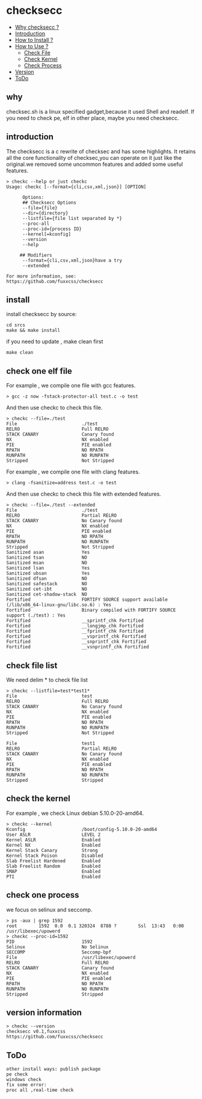 # checksecc
* [Why checksecc ?](#why)
* [Introduction](#introduction)
* [How to Install ?](#install)
* [How to Use ?](#check-one-elf-file)
   * [Check File](#check-one-elf-file)
   * [Check Kernel](#check-the-kernel)
   * [Check Process](#check-one-process)
* [Version](#version-information)
* [ToDo](#todo)

## why
checksec.sh is a linux specified gadget,because it used Shell and readelf. If you need to check pe, elf in other place, maybe you need checksecc.

## introduction
The checksecc is a c rewrite of checksec and has some highlights. It retains all the core functionality of checksec,you can operate on it just like the original.we removed some uncommon features and added some useful features.
``` shell
> checkc --help or just checkc
Usage: checkc [--format={cli,csv,xml,json}] [OPTION]

      Options:
      ## Checksecc Options
      --file={file}
      --dir={directory}
      --listfile={file list separated by *}
      --proc-all
      --proc-id={process ID}
      --kernel[=kconfig]
      --version
      --help

     ## Modifiers
      --format={cli,csv,xml,json}have a try
      --extended

For more information, see:
https://github.com/fuxxcss/checksecc
```

## install 
install checksecc by source:
``` shell
cd srcs
make && make install
```
if you need to update , make clean first
``` shell
make clean
```

## check one elf file
For example , we compile one file with gcc features.
``` shell
> gcc -z now -fstack-protector-all test.c -o test
```
And then use checkc to check this file.
``` shell
> checkc --file=./test
File                        ./test
RELRO                       Full RELRO
STACK CANARY                Canary found
NX                          NX enabled
PIE                         PIE enabled
RPATH                       NO RPATH
RUNPATH                     NO RUNPATH
Stripped                    Not Stripped
```
For example , we compile one file with clang features.
``` shell
> clang -fsanitize=address test.c -o test
```
And then use checkc to check this file with extended features.
``` shell
> checkc --file=./test --extended
File                        ./test
RELRO                       Partial RELRO
STACK CANARY                No Canary found
NX                          NX enabled
PIE                         PIE enabled
RPATH                       NO RPATH
RUNPATH                     NO RUNPATH
Stripped                    Not Stripped
Sanitized asan              Yes
Sanitized tsan              NO
Sanitized msan              NO
Sanitized lsan              Yes
Sanitized ubsan             Yes
Sanitized dfsan             NO
Sanitized safestack         NO
Sanitized cet-ibt           NO
Sanitized cet-shadow-stack  NO
Fortified                   FORTIFY SOURCE support available (/lib/x86_64-linux-gnu/libc.so.6) : Yes
Fortified                   Binary compiled with FORTIFY SOURCE support (./test) : Yes
Fortified                   __sprintf_chk Fortified
Fortified                   __longjmp_chk Fortified
Fortified                   __fprintf_chk Fortified
Fortified                   __vsprintf_chk Fortified
Fortified                   __snprintf_chk Fortified
Fortified                   __vsnprintf_chk Fortified
```

## check file list
We need delim * to check file list
``` shell
> checkc --listfile=test*test1*
File                        test
RELRO                       Full RELRO
STACK CANARY                No Canary found
NX                          NX enabled
PIE                         PIE enabled
RPATH                       NO RPATH
RUNPATH                     NO RUNPATH
Stripped                    Not Stripped

File                        test1
RELRO                       Partial RELRO
STACK CANARY                No Canary found
NX                          NX enabled
PIE                         PIE enabled
RPATH                       NO RPATH
RUNPATH                     NO RUNPATH
Stripped                    Stripped
```

## check the kernel
For example , we check Linux debian 5.10.0-20-amd64.
``` shell
> checkc --kernel
Kconfig                     /boot/config-5.10.0-20-amd64
User ASLR                   LEVEL 2
Kernel ASLR                 Enabled
Kernel NX                   Enabled
Kernel Stack Canary         Strong
Kernel Stack Poison         Disabled
Slab Freelist Hardened      Enabled
Slab Freelist Random        Enabled
SMAP                        Enabled
PTI                         Enabled
```

## check one process
we focus on selinux and seccomp.
``` shell
> ps -aux | grep 1592
root        1592  0.0  0.1 320324  8788 ?        Ssl  13:43   0:00 /usr/libexec/upowerd
> checkc --proc-id=1592
PID                         1592
Selinux                     No Selinux
SECCOMP                     Seccomp-bpf
File                        /usr/libexec/upowerd
RELRO                       Full RELRO
STACK CANARY                Canary found
NX                          NX enabled
PIE                         PIE enabled
RPATH                       NO RPATH
RUNPATH                     NO RUNPATH
Stripped                    Stripped
```

## version information
``` shell
> checkc --version
checksecc v0.1,fuxxcss
https://github.com/fuxxcss/checksecc

```

## ToDo
``` shell
other install ways: publish package
pe check
windows check
fix some error: 
proc all ,real-time check
```



